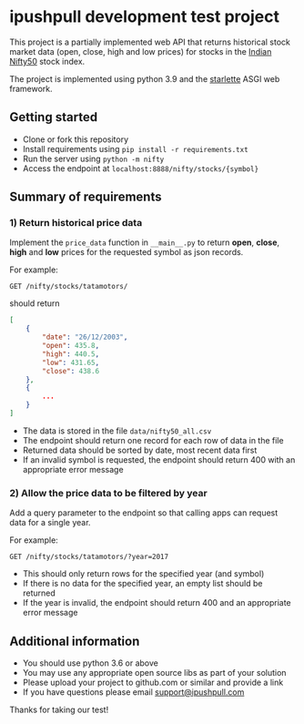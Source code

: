 # ipushpull development test project

This project is a partially implemented web API that returns historical stock market data (open, close, high and low prices) for stocks in the [Indian Nifty50](https://www.nseindia.com/) stock index.

The project is implemented using python 3.9 and the [starlette](https://www.starlette.io/) ASGI web framework.

## Getting started
* Clone or fork this repository
* Install requirements using `pip install -r requirements.txt`
* Run the server using `python -m nifty`
* Access the endpoint at `localhost:8888/nifty/stocks/{symbol}`


## Summary of requirements


### 1) Return historical price data
Implement the `price_data` function in `__main__.py` to return **open**, **close**, **high** and **low** prices for the requested symbol as json records. 

For example:

    GET /nifty/stocks/tatamotors/

should  return

```json
[
    {
        "date": "26/12/2003",
        "open": 435.8,
        "high": 440.5,
        "low": 431.65,
        "close": 438.6
    },
    {
        ...
    }
]
```

* The data is stored in the file `data/nifty50_all.csv`
* The endpoint should return one record for each row of data in the file
* Returned data should be sorted by date, most recent data first
* If an invalid symbol is requested, the endpoint should return 400 with an appropriate error message


### 2) Allow the price data to be filtered by year
Add a query parameter to the endpoint so that calling apps can request data for a single year.

For example:

    GET /nifty/stocks/tatamotors/?year=2017

* This should only return rows for the specified year (and symbol)
* If there is no data for the specified year, an empty list should be returned
* If the year is invalid, the endpoint should return 400 and an appropriate error message


## Additional information
* You should use python 3.6 or above
* You may use any appropriate open source libs as part of your solution
* Please upload your project to github.com or similar and provide a link
* If you have questions please email support@ipushpull.com

Thanks for taking our test!
